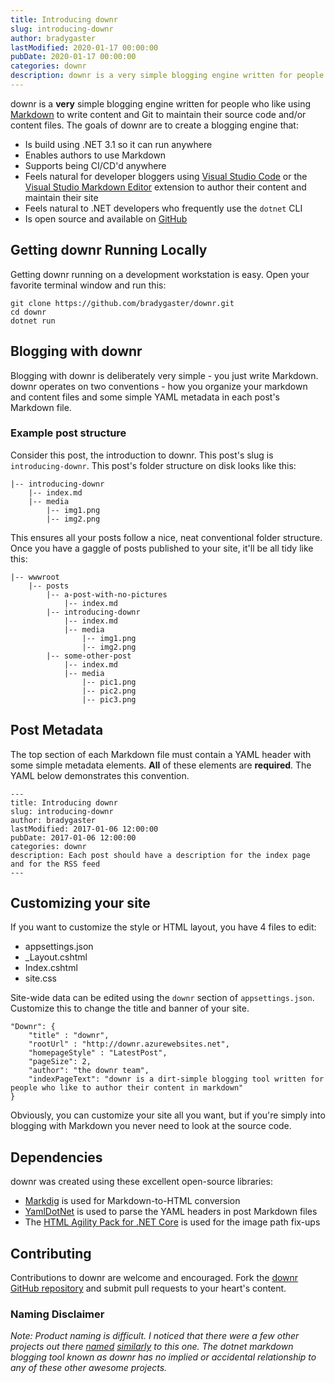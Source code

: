 ```yaml
---
title: Introducing downr
slug: introducing-downr
author: bradygaster
lastModified: 2020-01-17 00:00:00
pubDate: 2020-01-17 00:00:00
categories: downr
description: downr is a very simple blogging engine written for people who like using Visual Studio Code to write content in Markdown format
---
```


downr is a **very** simple blogging engine written for people who like using [Markdown](https://en.wikipedia.org/wiki/Markdown) to write content and Git to maintain their source code and/or content files. The goals of downr are to create a blogging engine that:

* Is build using .NET 3.1 so it can run anywhere
* Enables authors to use Markdown
* Supports being CI/CD'd anywhere
* Feels natural for developer bloggers using [Visual Studio Code](http://code.visualstudio.com) or the [Visual Studio Markdown Editor](https://marketplace.visualstudio.com/items?itemName=MadsKristensen.MarkdownEditor) extension to author their content and maintain their site
* Feels natural to .NET developers who frequently use the `dotnet` CLI
* Is open source and available on [GitHub](http://github.com/bradygaster/downr)

## Getting downr Running Locally

Getting downr running on a development workstation is easy. Open your favorite terminal window and run this:

    git clone https://github.com/bradygaster/downr.git
    cd downr
    dotnet run

## Blogging with downr

Blogging with downr is deliberately very simple - you just write Markdown. downr operates on two conventions - how you organize your markdown and content files and some simple YAML metadata in each post's Markdown file. 

### Example post structure

Consider this post, the introduction to downr. This post's slug is `introducing-downr`. This post's folder structure on disk looks like this:

    |-- introducing-downr
        |-- index.md
        |-- media
            |-- img1.png
            |-- img2.png

This ensures all your posts follow a nice, neat conventional folder structure. Once you have a gaggle of posts published to your site, it'll be all tidy like this:

    |-- wwwroot
        |-- posts
            |-- a-post-with-no-pictures
                |-- index.md
            |-- introducing-downr
                |-- index.md
                |-- media
                    |-- img1.png
                    |-- img2.png
            |-- some-other-post
                |-- index.md
                |-- media
                    |-- pic1.png
                    |-- pic2.png
                    |-- pic3.png

## Post Metadata

The top section of each Markdown file must contain a YAML header with some simple metadata elements. **All** of these elements are **required**. The YAML below demonstrates this convention. 

    ---
    title: Introducing downr
    slug: introducing-downr
    author: bradygaster
    lastModified: 2017-01-06 12:00:00
    pubDate: 2017-01-06 12:00:00
    categories: downr
    description: Each post should have a description for the index page and for the RSS feed
    ---

## Customizing your site

If you want to customize the style or HTML layout, you have 4 files to edit:

* appsettings.json
* _Layout.cshtml
* Index.cshtml
* site.css

Site-wide data can be edited using the `downr` section of `appsettings.json`. Customize this to change the title and banner of your site. 

    "Downr": {
        "title" : "downr",
        "rootUrl" : "http://downr.azurewebsites.net",
        "homepageStyle" : "LatestPost",
        "pageSize": 2,
        "author": "the downr team",
        "indexPageText": "downr is a dirt-simple blogging tool written for people who like to author their content in markdown"
    }

Obviously, you can customize your site all you want, but if you're simply into blogging with Markdown you never need to look at the source code.  

## Dependencies

downr was created using these excellent open-source libraries:

* [Markdig](https://github.com/lunet-io/markdig) is used for Markdown-to-HTML conversion
* [YamlDotNet](http://aaubry.net/pages/yamldotnet.html) is used to parse the YAML headers in post Markdown files
* The [HTML Agility Pack for .NET Core](https://github.com/zulfahmi93/HtmlAgilityPack.NetCore) is used for the image path fix-ups

## Contributing

Contributions to downr are welcome and encouraged. Fork the [downr GitHub repository](http://github.com/bradygaster/downr) and submit pull requests to your heart's content. 

### Naming Disclaimer
*Note: Product naming is difficult. I noticed that there were a few other projects out there [named](https://github.com/duhruh/Downr) [similarly](https://downr.codeplex.com/) to this one. The dotnet markdown blogging tool known as downr has no implied or accidental relationship to any of these other awesome projects.*